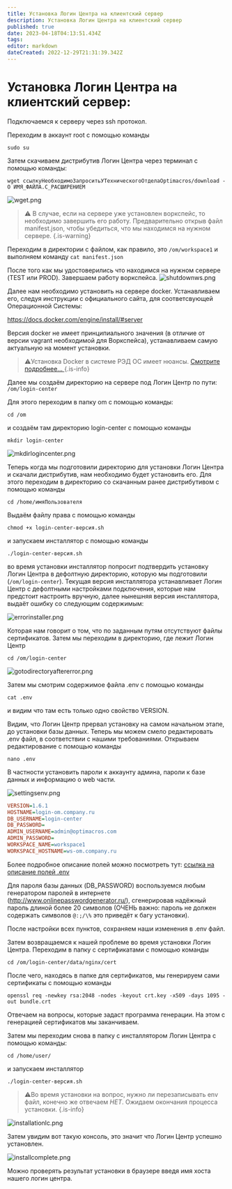 ```yaml
---
title: Установка Логин Центра на клиентский сервер
description: Установка Логин Центра на клиентский сервер
published: true
date: 2023-04-18T04:13:51.434Z
tags: 
editor: markdown
dateCreated: 2022-12-29T21:31:39.342Z
---
```


# Установка Логин Центра на клиентский сервер:

Подключаемся к серверу через ssh протокол.

Переходим в аккаунт root с помощью команды 
```
sudo su
```

Затем скачиваем дистрибутив Логин Центра через терминал с помощью команды: 

`wget ссылкуНеобходимоЗапроситьУТехническогоОтделаOptimacros/download -O ИМЯ_ФАЙЛА.С_РАСШИРЕНИЕМ`

![wget.png](/login-center/wget.png)

>:warning: В случае, если на сервере уже установлен воркспейс, то необходимо завершить его работу. Предварительно открыв файл manifest.json, чтобы убедиться, что мы находимся на нужном сервере. 
{.is-warning}

Переходим в директории с файлом, как правило, это `/om/workspace1` и выполняем команду `cat manifest.json`

После того как мы удостоверились что находимся на нужном сервере (TEST или PROD). Завершаем работу воркспейса.
![shutdownws.png](/login-center/shutdownws.png)

Далее нам необходимо установить на сервере docker. Устанавливаем его, следуя инструкции c официального сайта, для соответсвующей Операционной Системы:

https://docs.docker.com/engine/install/#server

Версия docker не имеет принципиального значения (в отличие от версии vagrant необходимой для Воркспейса), устанавливаем самую актуальную на момент установки.

>:warning:Установка Docker в системе РЭД ОС имеет нюансы.
[Смотрите подробнее... ](softInstallLc.md) 
{.is-info}


Далее мы создаём директорию на сервере под Логин Центр по пути: `/om/login-center`

Для этого переходим в папку om с помощью команды: 
```
cd /om
``` 
и создаём там директорию login-center с помощью команды
```
mkdir login-center
```

![mkdirlogincenter.png](/login-center/mkdirlogincenter.png)

Теперь когда мы подготовили директорию для установки Логин Центра и скачали дистрибутив, нам необходимо будет установить его. Для этого переходим в директорию со скачанным ранее дистрибутивом с помощью команды 
```
cd /home/имяПользователя
```
Выдаём файлу права с помощью команды 
```
chmod +x login-center-версия.sh
```
 и запускаем инсталлятор с помощью команды 
```
./login-center-версия.sh
```
во время установки инсталлятор попросит подтвердить установку Логин Центра в дефолтную директорию, которую мы подготовили (`/om/login-center`). Текущая версия инсталлятора устанавливает Логин Центр с дефолтными настройками подключения, которые нам предстоит настроить вручную, далее нынешняя версия инсталлятора, выдаёт ошибку со следующим содержимым:
 
![errorinstaller.png](/login-center/errorinstaller.png)

Которая нам говорит о том, что по заданным путям отсутствуют файлы сертификатов. Затем мы переходим в директорию, где лежит Логин Центр 
```
cd /om/login-center
```

![gotodirectoryaftererror.png](/login-center/gotodirectoryaftererror.png)

Затем мы смотрим содержимое файла .env с помощью команды 
```
cat .env
```
и видим что там есть только одно свойство VERSION.

Видим, что Логин Центр прервал установку на самом начальном этапе, до установки базы данных. Теперь мы можем смело редактировать .env файл, в соответствии с нашими требованиями.
Открываем редактирование с помощью команды 
```
nano .env
```
В частности установить пароли к аккаунту админа, пароли к базе данных и информацию о web части. 

![settingsenv.png](/login-center/settingsenv.png)

```ini
VERSION=1.6.1
HOSTNAME=login-om.company.ru
DB_USERNAME=login-center
DB_PASSWORD=
ADMIN_USERNAME=admin@optimacros.com
ADMIN_PASSWORD=
WORKSPACE_NAME=workspace1
WORKSPACE_HOSTNAME=ws-om.company.ru
```

Более подробное описание полей можно посмотреть тут:
[ссылка на описание полей .env](/ru/login-center/envDescription)


Для пароля базы данных (DB_PASSWORD) воспользуемся любым генератором паролей в интернете (http://www.onlinepasswordgenerator.ru/), сгенерировав надёжный пароль длиной более 20 символов (ОЧЕНЬ важно: пароль не должен содержать символов `@:;/\%` это приведёт к багу установки). 

После настройки всех пунктов, сохраняем наши изменения в .env файл.

Затем возвращаемся к нашей проблеме во время установки Логин Центра. Переходим в папку с сертификатами с помощью команды
```
cd /om/login-center/data/nginx/cert
```
После чего, находясь в папке для сертификатов, мы генерируем сами сертификаты 
с помощью команды 
```
openssl req -newkey rsa:2048 -nodes -keyout crt.key -x509 -days 1095 -out bundle.crt
```
Отвечаем на вопросы, которые задаст программа генерации. На этом с генерацией сертификатов мы заканчиваем.

Затем мы переходим снова в папку с инсталлятором Логин Центра с помощью команды: 
```
cd /home/user/
```
и запускаем инсталлятор 
```
./login-center-версия.sh
``` 

>:warning:Во время установки на вопрос, нужно ли перезаписывать env файл, конечно же отвечаем _НЕТ_. Ожидаем окончания процесса установки.
{.is-info}

![installationlc.png](/login-center/installationlc.png)

Затем увидим вот такую консоль, это значит что Логин Центр успешно установлен.

![installcomplete.png](/login-center/installcomplete.png)

Можно проверять результат установки в браузере введя имя хоста нашего логин центра.